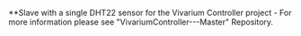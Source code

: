 **Slave with a single DHT22 sensor for the Vivarium Controller project - For more information please see "VivariumController---Master" Repository.
